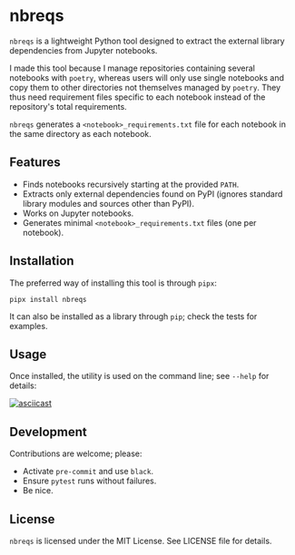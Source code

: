 # nbreqs

`nbreqs` is a lightweight Python tool designed to extract the external library dependencies from Jupyter notebooks.

I made this tool because I manage repositories containing several notebooks with `poetry`, whereas users will only use single notebooks and copy them to other directories not themselves managed by `poetry`. They thus need requirement files specific to each notebook instead of the repository's total requirements.

`nbreqs` generates a `<notebook>_requirements.txt` file for each notebook in the same directory as each notebook.

## Features

- Finds notebooks recursively starting at the provided `PATH`.
- Extracts only external dependencies found on PyPI (ignores standard library modules and sources other than PyPI).
- Works on Jupyter notebooks.
- Generates minimal `<notebook>_requirements.txt` files (one per notebook).

## Installation

The preferred way of installing this tool is through `pipx`:

`pipx install nbreqs`

It can also be installed as a library through `pip`; check the tests for examples.

## Usage

Once installed, the utility is used on the command line; see `--help` for details:

[![asciicast](https://asciinema.org/a/677950.svg)](https://asciinema.org/a/677950)

## Development

Contributions are welcome; please:

- Activate `pre-commit` and use `black`.
- Ensure `pytest` runs without failures.
- Be nice.

## License

`nbreqs` is licensed under the MIT License. See LICENSE file for details.
